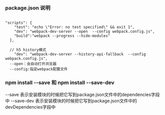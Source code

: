 ### package.json 说明

```

"scripts": {
    "test": "echo \"Error: no test specified\" && exit 1",
    "dev": "webpack-dev-server --open  --config webpack.config.js",
    "build":"webpack --progress --hide-modules"
  },
  
  // h5 history模式
    "dev": "webpack-dev-server --history-api-fallback  --config   webpack.config.js",
  --open：会自动打开浏览器
  --config:指定webpack配置文件
```

### npm install --save 和 npm install --save-dev

--save 表示安装模块的时候把它写到package.json文件中的dependencies字段中
--save-dev 表示安装模块的时候把它写到package.json文件中的devDependencies字段中